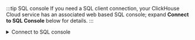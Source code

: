 :::tip SQL console
If you need a SQL client connection, your ClickHouse Cloud service has an associated web based SQL console; expand **Connect to SQL Console** below for details.
:::

<details><summary>Connect to SQL console</summary>

From your ClickHouse Cloud services list, choose the service that you will work with and click **Connect**.  From here you can **Connect to SQL console**:

![Connect to SQL Console](@site/docs/en/_snippets/images/cloud-connect-to-sql-console.png)

</details>

